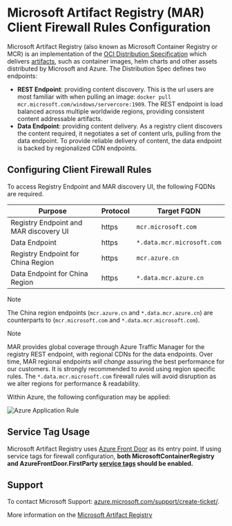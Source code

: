 # Microsoft Artifact Registry (MAR) Client Firewall Rules Configuration

Microsoft Artifact Registry (also known as Microsoft Container Registry or MCR) is an implementation of the [OCI Distribution Specification][oci-spec] which delivers [artifacts][oci-artifacts], such as container images, helm charts and other assets distributed by Microsoft and Azure. The Distribution Spec defines two endpoints:

- **REST Endpoint**: providing content discovery. This is the url users are most familiar with when pulling an image: `docker pull mcr.microsoft.com/windows/servercore:1909`. The REST endpoint is load balanced across multiple worldwide regions, providing consistent content addressable artifacts.
- **Data Endpoint**: providing content delivery. As a registry client discovers the content required, it negotiates a set of content urls, pulling from the data endpoint. To provide reliable delivery of content, the data endpoint is backed by regionalized CDN endpoints.

## Configuring Client Firewall Rules

To access Registry Endpoint and MAR discovery UI, the following FQDNs are required.

| Purpose | Protocol | Target FQDN |
| - | - | - |
| Registry Endpoint and MAR discovery UI | https | `mcr.microsoft.com` |
| Data Endpoint | https | `*.data.mcr.microsoft.com` |
| Registry Endpoint for China Region | https | `mcr.azure.cn` |
| Data Endpoint for China Region | https | `*.data.mcr.azure.cn` |

> [!NOTE]
> The China region endpoints (`mcr.azure.cn` and `*.data.mcr.azure.cn`) are counterparts to (`mcr.microsoft.com` and `*.data.mcr.microsoft.com`).

> [!NOTE]
> MAR provides global coverage through Azure Traffic Manager for the registry REST endpoint, with regional CDNs for the data endpoints.
> Over time, MAR regional endpoints _will change_ assuring the best performance for our customers. 
> It is strongly recommended to avoid using region specific rules. The `*.data.mcr.microsoft.com` firewall rules will avoid disruption as we alter regions for performance & readability.

Within Azure, the following configuration may be applied:

![Azure Application Rule](/media/mcr-client-firewall-rules.png)

## Service Tag Usage
Microsoft Artifact Registry uses [Azure Front Door](https://learn.microsoft.com/en-us/azure/frontdoor/front-door-overview) as its entry point. If using service tags for firewall configuration, **both MicrosoftContainerRegistry and AzureFrontDoor.FirstParty [service tags](https://learn.microsoft.com/en-us/azure/virtual-network/service-tags-overview#available-service-tags) should be enabled.**
## Support

To contact Microsoft Support: [azure.microsoft.com/support/create-ticket/](https://azure.microsoft.com/support/create-ticket/).

More information on the [Microsoft Artifact Registry][mcr]

[azure-safe-deployment]: https://azure.microsoft.com/blog/advancing-safe-deployment-practices/
[mcr]:                   https://aka.ms/mcr
[oci-spec]:              https://github.com/opencontainers/distribution-spec
[oci-artifacts]:         https://github.com/opencontainers/artifacts
